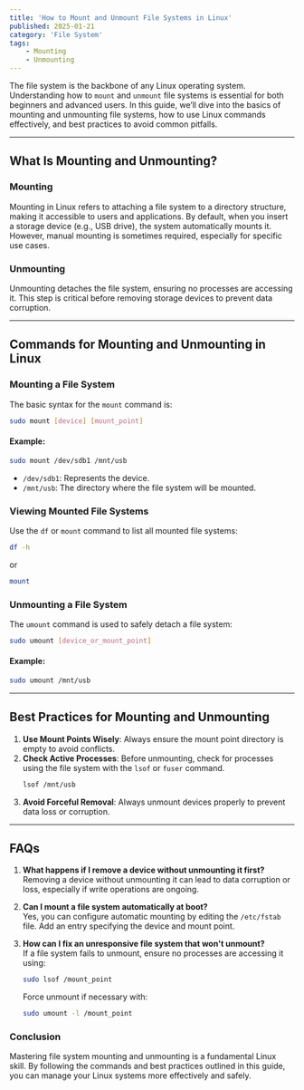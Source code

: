 ```yaml
---
title: 'How to Mount and Unmount File Systems in Linux'
published: 2025-01-21
category: 'File System'
tags: 
    - Mounting 
    - Unmounting
---
```

The file system is the backbone of any Linux operating system. Understanding how to `mount` and `unmount` file systems is essential for both beginners and advanced users. In this guide, we’ll dive into the basics of mounting and unmounting file systems, how to use Linux commands effectively, and best practices to avoid common pitfalls.

---

## What Is Mounting and Unmounting?

### Mounting

Mounting in Linux refers to attaching a file system to a directory structure, making it accessible to users and applications. By default, when you insert a storage device (e.g., USB drive), the system automatically mounts it. However, manual mounting is sometimes required, especially for specific use cases.

### Unmounting

Unmounting detaches the file system, ensuring no processes are accessing it. This step is critical before removing storage devices to prevent data corruption.

---

## Commands for Mounting and Unmounting in Linux

### Mounting a File System

The basic syntax for the `mount` command is:

```bash
sudo mount [device] [mount_point]
```

#### Example:

```bash
sudo mount /dev/sdb1 /mnt/usb
```

- `/dev/sdb1`: Represents the device.
- `/mnt/usb`: The directory where the file system will be mounted.

### Viewing Mounted File Systems

Use the `df` or `mount` command to list all mounted file systems:

```bash
df -h
```

or

```bash
mount
```

### Unmounting a File System

The `umount` command is used to safely detach a file system:

```bash
sudo umount [device_or_mount_point]
```

#### Example:

```bash
sudo umount /mnt/usb
```

---

## Best Practices for Mounting and Unmounting

1. **Use Mount Points Wisely**: Always ensure the mount point directory is empty to avoid conflicts.
2. **Check Active Processes**: Before unmounting, check for processes using the file system with the `lsof` or `fuser` command.
   ```bash
   lsof /mnt/usb
   ```
3. **Avoid Forceful Removal**: Always unmount devices properly to prevent data loss or corruption.

---

## FAQs

1. **What happens if I remove a device without unmounting it first?** <br>
Removing a device without unmounting it can lead to data corruption or loss, especially if write operations are ongoing.

2. **Can I mount a file system automatically at boot?** <br>
Yes, you can configure automatic mounting by editing the `/etc/fstab` file. Add an entry specifying the device and mount point.

3. **How can I fix an unresponsive file system that won't unmount?** <br>
If a file system fails to unmount, ensure no processes are accessing it using:
    ```bash
    sudo lsof /mount_point
    ```
    Force unmount if necessary with:
    ```bash
    sudo umount -l /mount_point
    ```

### Conclusion

Mastering file system mounting and unmounting is a fundamental Linux skill. By following the commands and best practices outlined in this guide, you can manage your Linux systems more effectively and safely.

